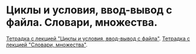 # Циклы и условия, ввод-вывод с файла. Словари, множества.

[Тетрадка с лекцией "Циклы и условия, ввод-вывод с файла"](https://colab.research.google.com/github/Palladain/Python_1_HSE_2023/blob/main/Lecture_2.ipynb). [Тетрадка с лекцией "Словари, множества"](https://colab.research.google.com/github/Palladain/Python_1_HSE_2023/blob/main/Lecture_3.ipynb).

